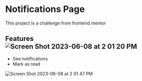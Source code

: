 # Notifications Page
This project is a challenge from frontend mentor

## Features![Screen Shot 2023-06-08 at 2 01 20 PM](https://github.com/j4yyyeth/notifications-page/assets/113713677/a686e40c-4930-43ad-828e-a48ba6b843ea)

- See notifications
- Mark as read

![Screen Shot 2023-06-08 at 2 01 47 PM](https://github.com/j4yyyeth/notifications-page/assets/113713677/72a03131-1681-4fec-8877-7cd378d5384f)
